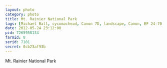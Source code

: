 ```yaml
---
layout: photo
category: photo
title: Mt. Rainier National Park
tags: [Michael Ball, cycomachead, Canon 7D, landscape, Canon, EF 24-70 f2.8L, Mt Rainier, MRNP, National Park, Mountains, summer, snow, Washington, Mt Rainier National Park, trees, hiking, nature, clouds, rock]
date: 2012-05-24 23:12:00
pid: 7265958134
farmid: 8
serid: 7101
secret: 0cb23af93b
---
```


Mt. Rainier National Park
